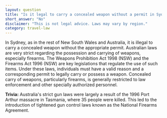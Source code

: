 ```yaml
---
layout: question
title: "Is it legal to carry a concealed weapon without a permit in Sydney's CBD?"
short_answer: "No"
disclaimer: "This is not legal advice. Laws may vary by region."
category: travel-law
---
```

In Sydney, as in the rest of New South Wales and Australia, it is illegal to carry a concealed weapon without the appropriate permit. Australian laws are very strict regarding the possession and carrying of weapons, especially firearms. The Weapons Prohibition Act 1998 (NSW) and the Firearms Act 1996 (NSW) are key legislations that regulate the use of such items. Under these laws, individuals must have a valid reason and a corresponding permit to legally carry or possess a weapon. Concealed carry of weapons, particularly firearms, is generally restricted to law enforcement and other specially authorized personnel.

**Trivia:** Australia's strict gun laws were largely a result of the 1996 Port Arthur massacre in Tasmania, where 35 people were killed. This led to the introduction of tightened gun control laws known as the National Firearms Agreement.
